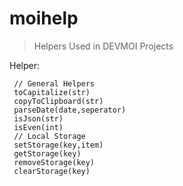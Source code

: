 # moihelp
> Helpers Used in DEVMOI Projects

Helper:
```
 // General Helpers
 toCapitalize(str)
 copyToClipboard(str)
 parseDate(date,seperator)
 isJson(str)
 isEven(int)
 // Local Storage
 setStorage(key,item)
 getStorage(key)
 removeStorage(key)
 clearStorage(key)
```